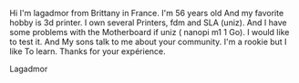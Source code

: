 Hi
I'm lagadmor from Brittany in France. I'm 56 years old 
And my favorite hobby is 3d printer. I own several
Printers, fdm and SLA (uniz). And I have some problems with the
Motherboard if uniz ( nanopi m1 1 Go). I would like to test it. And
My sons talk to me about your community. I'm a rookie but I like
To learn. 
Thanks for your expérience.

Lagadmor
